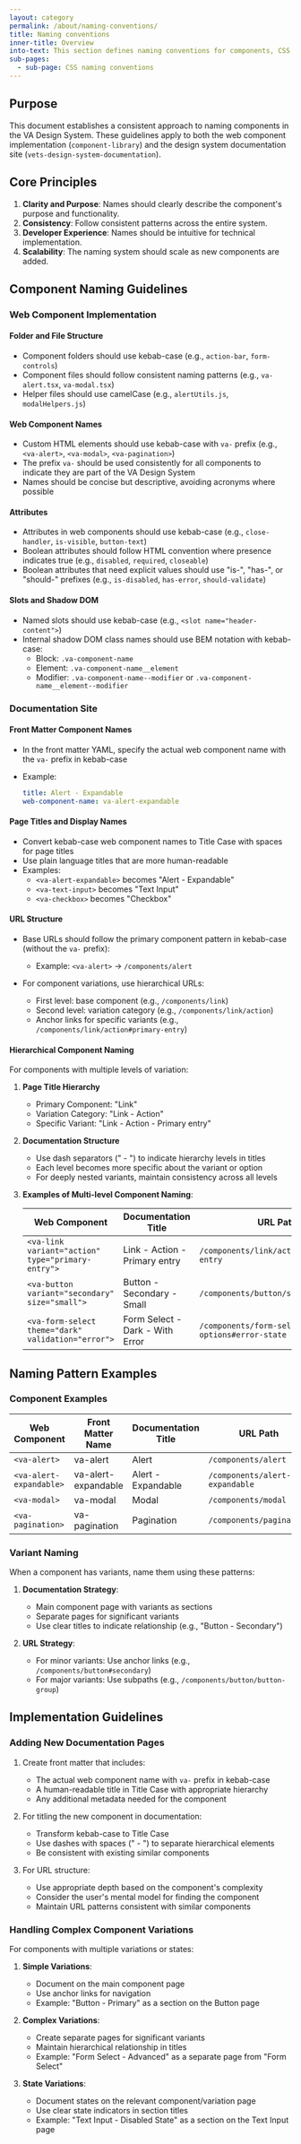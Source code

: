 ```yaml
---
layout: category
permalink: /about/naming-conventions/
title: Naming conventions
inner-title: Overview
into-text: This section defines naming conventions for components, CSS, and other parts of the VA Design System. 
sub-pages:
  - sub-page: CSS naming conventions
---
```


## Purpose

This document establishes a consistent approach to naming components in the VA Design System. These guidelines apply to both the web component implementation (`component-library`) and the design system documentation site (`vets-design-system-documentation`).

## Core Principles

1. **Clarity and Purpose**: Names should clearly describe the component's purpose and functionality.
2. **Consistency**: Follow consistent patterns across the entire system.
3. **Developer Experience**: Names should be intuitive for technical implementation.
4. **Scalability**: The naming system should scale as new components are added.

## Component Naming Guidelines

### Web Component Implementation

#### Folder and File Structure

- Component folders should use kebab-case (e.g., `action-bar`, `form-controls`)
- Component files should follow consistent naming patterns (e.g., `va-alert.tsx`, `va-modal.tsx`)
- Helper files should use camelCase (e.g., `alertUtils.js`, `modalHelpers.js`)

#### Web Component Names

- Custom HTML elements should use kebab-case with `va-` prefix (e.g., `<va-alert>`, `<va-modal>`, `<va-pagination>`)
- The prefix `va-` should be used consistently for all components to indicate they are part of the VA Design System
- Names should be concise but descriptive, avoiding acronyms where possible

#### Attributes

- Attributes in web components should use kebab-case (e.g., `close-handler`, `is-visible`, `button-text`)
- Boolean attributes should follow HTML convention where presence indicates true (e.g., `disabled`, `required`, `closeable`)
- Boolean attributes that need explicit values should use "is-", "has-", or "should-" prefixes (e.g., `is-disabled`, `has-error`, `should-validate`)

#### Slots and Shadow DOM

- Named slots should use kebab-case (e.g., `<slot name="header-content">`)
- Internal shadow DOM class names should use BEM notation with kebab-case:
  - Block: `.va-component-name`
  - Element: `.va-component-name__element`
  - Modifier: `.va-component-name--modifier` or `.va-component-name__element--modifier`

### Documentation Site

#### Front Matter Component Names

- In the front matter YAML, specify the actual web component name with the `va-` prefix in kebab-case
- Example:

  ```yaml
  title: Alert - Expandable
  web-component-name: va-alert-expandable
  ```

#### Page Titles and Display Names

- Convert kebab-case web component names to Title Case with spaces for page titles
- Use plain language titles that are more human-readable
- Examples:
  - `<va-alert-expandable>` becomes "Alert - Expandable"
  - `<va-text-input>` becomes "Text Input"
  - `<va-checkbox>` becomes "Checkbox"

#### URL Structure

- Base URLs should follow the primary component pattern in kebab-case (without the `va-` prefix):
  - Example: `<va-alert>` → `/components/alert`

- For component variations, use hierarchical URLs:
  - First level: base component (e.g., `/components/link`)
  - Second level: variation category (e.g., `/components/link/action`)
  - Anchor links for specific variants (e.g., `/components/link/action#primary-entry`)

#### Hierarchical Component Naming

For components with multiple levels of variation:

1. **Page Title Hierarchy**

   - Primary Component: "Link"
   - Variation Category: "Link - Action"
   - Specific Variant: "Link - Action - Primary entry"

2. **Documentation Structure**

   - Use dash separators (" - ") to indicate hierarchy levels in titles
   - Each level becomes more specific about the variant or option
   - For deeply nested variants, maintain consistency across all levels

3. **Examples of Multi-level Component Naming**:

   | Web Component | Documentation Title | URL Path |
   |---------------|---------------------|----------|
   | `<va-link variant="action" type="primary-entry">` | Link - Action - Primary entry | `/components/link/action#primary-entry` |
   | `<va-button variant="secondary" size="small">` | Button - Secondary - Small | `/components/button/secondary#small` |
   | `<va-form-select theme="dark" validation="error">` | Form Select - Dark - With Error | `/components/form-select/theme-options#error-state` |

## Naming Pattern Examples

### Component Examples

| Web Component | Front Matter Name | Documentation Title | URL Path |
|---------------|-------------------|---------------------|----------|
| `<va-alert>` | va-alert | Alert | `/components/alert` |
| `<va-alert-expandable>` | va-alert-expandable | Alert - Expandable | `/components/alert-expandable` |
| `<va-modal>` | va-modal | Modal | `/components/modal` |
| `<va-pagination>` | va-pagination | Pagination | `/components/pagination` |

### Variant Naming

When a component has variants, name them using these patterns:

1. **Documentation Strategy**:

   - Main component page with variants as sections
   - Separate pages for significant variants
   - Use clear titles to indicate relationship (e.g., "Button - Secondary")

2. **URL Strategy**:

   - For minor variants: Use anchor links (e.g., `/components/button#secondary`)
   - For major variants: Use subpaths (e.g., `/components/button/button-group`)

## Implementation Guidelines

### Adding New Documentation Pages

1. Create front matter that includes:

   - The actual web component name with `va-` prefix in kebab-case
   - A human-readable title in Title Case with appropriate hierarchy
   - Any additional metadata needed for the component

2. For titling the new component in documentation:

   - Transform kebab-case to Title Case
   - Use dashes with spaces (" - ") to separate hierarchical elements
   - Be consistent with existing similar components

3. For URL structure:

   - Use appropriate depth based on the component's complexity
   - Consider the user's mental model for finding the component
   - Maintain URL patterns consistent with similar components

### Handling Complex Component Variations

For components with multiple variations or states:

1. **Simple Variations**:
   - Document on the main component page
   - Use anchor links for navigation
   - Example: "Button - Primary" as a section on the Button page

2. **Complex Variations**:
   - Create separate pages for significant variants
   - Maintain hierarchical relationship in titles
   - Example: "Form Select - Advanced" as a separate page from "Form Select"

3. **State Variations**:
   - Document states on the relevant component/variation page
   - Use clear state indicators in section titles
   - Example: "Text Input - Disabled State" as a section on the Text Input page